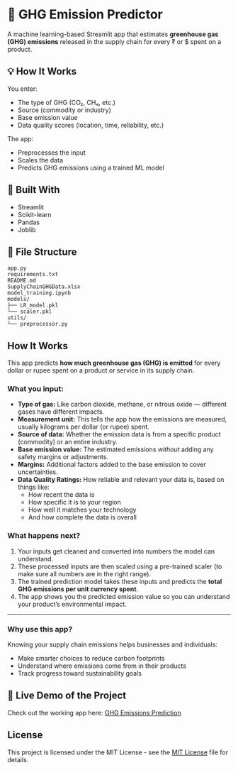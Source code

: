 # 🌱 GHG Emission Predictor

A machine learning-based Streamlit app that estimates **greenhouse gas (GHG) emissions** released in the supply chain for every ₹ or $ spent on a product.

## 💡 How It Works

You enter:
- The type of GHG (CO₂, CH₄, etc.)
- Source (commodity or industry)
- Base emission value
- Data quality scores (location, time, reliability, etc.)

The app:
- Preprocesses the input
- Scales the data
- Predicts GHG emissions using a trained ML model

## 🔧 Built With
- Streamlit
- Scikit-learn
- Pandas
- Joblib

## 📁 File Structure

    app.py
    requirements.txt
    README.md
    SupplyChainGHGData.xlsx
    model_training.ipynb
    models/
    ├── LR_model.pkl
    └── scaler.pkl
    utils/
    └── preprocessor.py

## How It Works

This app predicts **how much greenhouse gas (GHG) is emitted** for every dollar or rupee spent on a product or service in its supply chain.

### What you input:

- **Type of gas:** Like carbon dioxide, methane, or nitrous oxide — different gases have different impacts.
- **Measurement unit:** This tells the app how the emissions are measured, usually kilograms per dollar (or rupee) spent.
- **Source of data:** Whether the emission data is from a specific product (commodity) or an entire industry.
- **Base emission value:** The estimated emissions *without* adding any safety margins or adjustments.
- **Margins:** Additional factors added to the base emission to cover uncertainties.
- **Data Quality Ratings:** How reliable and relevant your data is, based on things like:
  - How recent the data is
  - How specific it is to your region
  - How well it matches your technology
  - And how complete the data is overall

### What happens next?

1. Your inputs get cleaned and converted into numbers the model can understand.
2. These processed inputs are then scaled using a pre-trained scaler (to make sure all numbers are in the right range).
3. The trained prediction model takes these inputs and predicts the **total GHG emissions per unit currency spent**.
4. The app shows you the predicted emission value so you can understand your product’s environmental impact.

---

### Why use this app?

Knowing your supply chain emissions helps businesses and individuals:

- Make smarter choices to reduce carbon footprints
- Understand where emissions come from in their products
- Track progress toward sustainability goals


## 🚀 Live Demo of the Project

Check out the working app here: [GHG Emissions Prediction](https://huggingface.co/spaces/AjinkyaLadkat/GHG_Emissions_Prediction)

## License

This project is licensed under the MIT License - see the [MIT License](LICENSE) file for details.
